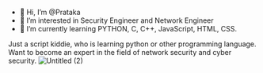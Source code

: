 - 👋 Hi, I’m @Prataka
- 👀 I’m interested in Security Engineer and Network Engineer
- 🌱 I’m currently learning PYTHON, C, C++, JavaScript, HTML, CSS.

Just a script kiddie, who is learning python or other programming language. Want to become an expert in the field of network security and cyber security. 
![Untitled (2)](https://user-images.githubusercontent.com/61777301/144732633-f364057f-fe30-488e-961d-c2f0a5b3c6b6.jpg)
